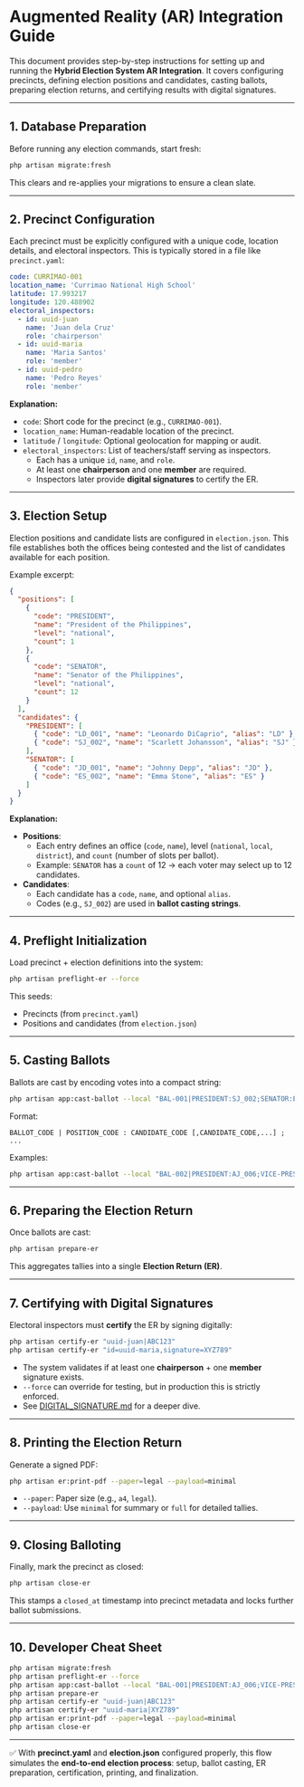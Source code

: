 # Augmented Reality (AR) Integration Guide

This document provides step-by-step instructions for setting up and running the **Hybrid Election System AR Integration**. It covers configuring precincts, defining election positions and candidates, casting ballots, preparing election returns, and certifying results with digital signatures.

---

## 1. Database Preparation

Before running any election commands, start fresh:

```bash
php artisan migrate:fresh
```

This clears and re-applies your migrations to ensure a clean slate.

---

## 2. Precinct Configuration

Each precinct must be explicitly configured with a unique code, location details, and electoral inspectors. This is typically stored in a file like `precinct.yaml`:

```yaml
code: CURRIMAO-001
location_name: 'Currimao National High School'
latitude: 17.993217
longitude: 120.488902
electoral_inspectors:
  - id: uuid-juan
    name: 'Juan dela Cruz'
    role: 'chairperson'
  - id: uuid-maria
    name: 'Maria Santos'
    role: 'member'
  - id: uuid-pedro
    name: 'Pedro Reyes'
    role: 'member'
```

**Explanation:**
- `code`: Short code for the precinct (e.g., `CURRIMAO-001`).
- `location_name`: Human-readable location of the precinct.
- `latitude` / `longitude`: Optional geolocation for mapping or audit.
- `electoral_inspectors`: List of teachers/staff serving as inspectors.
    - Each has a unique `id`, `name`, and `role`.
    - At least one **chairperson** and one **member** are required.
    - Inspectors later provide **digital signatures** to certify the ER.

---

## 3. Election Setup

Election positions and candidate lists are configured in `election.json`. This file establishes both the offices being contested and the list of candidates available for each position.

Example excerpt:

```json
{
  "positions": [
    {
      "code": "PRESIDENT",
      "name": "President of the Philippines",
      "level": "national",
      "count": 1
    },
    {
      "code": "SENATOR",
      "name": "Senator of the Philippines",
      "level": "national",
      "count": 12
    }
  ],
  "candidates": {
    "PRESIDENT": [
      { "code": "LD_001", "name": "Leonardo DiCaprio", "alias": "LD" },
      { "code": "SJ_002", "name": "Scarlett Johansson", "alias": "SJ" }
    ],
    "SENATOR": [
      { "code": "JD_001", "name": "Johnny Depp", "alias": "JD" },
      { "code": "ES_002", "name": "Emma Stone", "alias": "ES" }
    ]
  }
}
```

**Explanation:**
- **Positions**:
    - Each entry defines an office (`code`, `name`), level (`national`, `local`, `district`), and `count` (number of slots per ballot).
    - Example: `SENATOR` has a `count` of 12 → each voter may select up to 12 candidates.
- **Candidates**:
    - Each candidate has a `code`, `name`, and optional `alias`.
    - Codes (e.g., `SJ_002`) are used in **ballot casting strings**.

---

## 4. Preflight Initialization

Load precinct + election definitions into the system:

```bash
php artisan preflight-er --force
```

This seeds:
- Precincts (from `precinct.yaml`)
- Positions and candidates (from `election.json`)

---

## 5. Casting Ballots

Ballots are cast by encoding votes into a compact string:

```bash
php artisan app:cast-ballot --local "BAL-001|PRESIDENT:SJ_002;SENATOR:ES_002,JD_001"
```

Format:
```
BALLOT_CODE | POSITION_CODE : CANDIDATE_CODE [,CANDIDATE_CODE,...] ; ...
```

Examples:
```bash
php artisan app:cast-ballot --local "BAL-002|PRESIDENT:AJ_006;VICE-PRESIDENT:TH_001;SENATOR:ES_002,LN_048,AA_018"
```

---

## 6. Preparing the Election Return

Once ballots are cast:

```bash
php artisan prepare-er
```

This aggregates tallies into a single **Election Return (ER)**.

---

## 7. Certifying with Digital Signatures

Electoral inspectors must **certify** the ER by signing digitally:

```bash
php artisan certify-er "uuid-juan|ABC123"
php artisan certify-er "id=uuid-maria,signature=XYZ789"
```

- The system validates if at least one **chairperson** + one **member** signature exists.
- `--force` can override for testing, but in production this is strictly enforced.
- See [DIGITAL_SIGNATURE.md](DIGITAL_SIGNATURE.md) for a deeper dive.

---

## 8. Printing the Election Return

Generate a signed PDF:

```bash
php artisan er:print-pdf --paper=legal --payload=minimal
```

- `--paper`: Paper size (e.g., `a4`, `legal`).
- `--payload`: Use `minimal` for summary or `full` for detailed tallies.

---

## 9. Closing Balloting

Finally, mark the precinct as closed:

```bash
php artisan close-er
```

This stamps a `closed_at` timestamp into precinct metadata and locks further ballot submissions.

---

## 10. Developer Cheat Sheet

```bash
php artisan migrate:fresh
php artisan preflight-er --force
php artisan app:cast-ballot --local "BAL-001|PRESIDENT:AJ_006;VICE-PRESIDENT:TH_001;SENATOR:ES_002,LN_048,AA_018"
php artisan prepare-er
php artisan certify-er "uuid-juan|ABC123"
php artisan certify-er "uuid-maria|XYZ789"
php artisan er:print-pdf --paper=legal --payload=minimal
php artisan close-er
```

---

✅ With **precinct.yaml** and **election.json** configured properly, this flow simulates the **end-to-end election process**: setup, ballot casting, ER preparation, certification, printing, and finalization.
